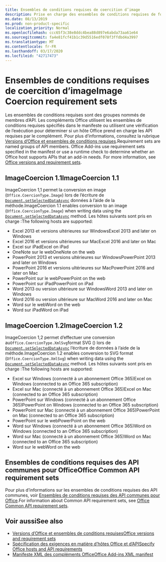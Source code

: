 ```yaml
---
title: Ensembles de conditions requises de coercition d’image
description: Prise en charge des ensembles de conditions requises de forçage d’image avec des compléments Office dans Excel, PowerPoint et Word.
ms.date: 08/13/2019
ms.prod: non-product-specific
localization_priority: Normal
ms.openlocfilehash: ccc65f3c38e8ddc4bea88d897e6abda73aa61e64
ms.sourcegitcommit: fa4e81fcf41b1c39d5516edf078f3ffdbd4a3997
ms.translationtype: MT
ms.contentlocale: fr-FR
ms.lasthandoff: 03/17/2020
ms.locfileid: "42717473"
---
```

# <a name="image-coercion-requirement-sets"></a><span data-ttu-id="b0b8c-103">Ensembles de conditions requises de coercition d’image</span><span class="sxs-lookup"><span data-stu-id="b0b8c-103">Image Coercion requirement sets</span></span>

<span data-ttu-id="b0b8c-p101">Les ensembles de conditions requises sont des groupes nommés de membres d’API. Les compléments Office utilisent les ensembles de conditions requises spécifiés dans le manifeste ou utilisent une vérification de l’exécution pour déterminer si un hôte Office prend en charge les API requises par le complément. Pour plus d’informations, consultez la rubrique [Versions d’Office et ensembles de conditions requises](../../develop/office-versions-and-requirement-sets.md).</span><span class="sxs-lookup"><span data-stu-id="b0b8c-p101">Requirement sets are named groups of API members. Office Add-ins use requirement sets specified in the manifest or use a runtime check to determine whether an Office host supports APIs that an add-in needs. For more information, see [Office versions and requirement sets](../../develop/office-versions-and-requirement-sets.md).</span></span>

## <a name="imagecoercion-11"></a><span data-ttu-id="b0b8c-107">ImageCoercion 1.1</span><span class="sxs-lookup"><span data-stu-id="b0b8c-107">ImageCoercion 1.1</span></span>

<span data-ttu-id="b0b8c-108">ImageCoercion 1,1 permet la conversion en image (`Office.CoercionType.Image`) lors de l’écriture de [`Document.setSelectedDataAsync`](/javascript/api/office/office.document#setselecteddataasync-data--options--callback-) données à l’aide de la méthode.</span><span class="sxs-lookup"><span data-stu-id="b0b8c-108">ImageCoercion 1.1 enables conversion to an image (`Office.CoercionType.Image`) when writing data using the [`Document.setSelectedDataAsync`](/javascript/api/office/office.document#setselecteddataasync-data--options--callback-) method.</span></span> <span data-ttu-id="b0b8c-109">Les hôtes suivants sont pris en charge :</span><span class="sxs-lookup"><span data-stu-id="b0b8c-109">The following hosts are supported:</span></span>

- <span data-ttu-id="b0b8c-110">Excel 2013 et versions ultérieures sur Windows</span><span class="sxs-lookup"><span data-stu-id="b0b8c-110">Excel 2013 and later on Windows</span></span>
- <span data-ttu-id="b0b8c-111">Excel 2016 et versions ultérieures sur Mac</span><span class="sxs-lookup"><span data-stu-id="b0b8c-111">Excel 2016 and later on Mac</span></span>
- <span data-ttu-id="b0b8c-112">Excel sur iPad</span><span class="sxs-lookup"><span data-stu-id="b0b8c-112">Excel on iPad</span></span>
- <span data-ttu-id="b0b8c-113">OneNote sur le web</span><span class="sxs-lookup"><span data-stu-id="b0b8c-113">OneNote on the web</span></span>
- <span data-ttu-id="b0b8c-114">PowerPoint 2013 et versions ultérieures sur Windows</span><span class="sxs-lookup"><span data-stu-id="b0b8c-114">PowerPoint 2013 and later on Windows</span></span>
- <span data-ttu-id="b0b8c-115">PowerPoint 2016 et versions ultérieures sur Mac</span><span class="sxs-lookup"><span data-stu-id="b0b8c-115">PowerPoint 2016 and later on Mac</span></span>
- <span data-ttu-id="b0b8c-116">PowerPoint sur le web</span><span class="sxs-lookup"><span data-stu-id="b0b8c-116">PowerPoint on the web</span></span>
- <span data-ttu-id="b0b8c-117">PowerPoint sur iPad</span><span class="sxs-lookup"><span data-stu-id="b0b8c-117">PowerPoint on iPad</span></span>
- <span data-ttu-id="b0b8c-118">Word 2013 ou version ultérieure sur Windows</span><span class="sxs-lookup"><span data-stu-id="b0b8c-118">Word 2013 and later on Windows</span></span>
- <span data-ttu-id="b0b8c-119">Word 2016 ou version ultérieure sur Mac</span><span class="sxs-lookup"><span data-stu-id="b0b8c-119">Word 2016 and later on Mac</span></span>
- <span data-ttu-id="b0b8c-120">Word sur le web</span><span class="sxs-lookup"><span data-stu-id="b0b8c-120">Word on the web</span></span>
- <span data-ttu-id="b0b8c-121">Word sur iPad</span><span class="sxs-lookup"><span data-stu-id="b0b8c-121">Word on iPad</span></span>

## <a name="imagecoercion-12"></a><span data-ttu-id="b0b8c-122">ImageCoercion 1.2</span><span class="sxs-lookup"><span data-stu-id="b0b8c-122">ImageCoercion 1.2</span></span>

<span data-ttu-id="b0b8c-123">ImageCoercion 1,2 permet d’effectuer une conversion au`Office.CoercionType.XmlSvg`format SVG () lors de [`Document.setSelectedDataAsync`](/javascript/api/office/office.document#setselecteddataasync-data--options--callback-) l’écriture de données à l’aide de la méthode.</span><span class="sxs-lookup"><span data-stu-id="b0b8c-123">ImageCoercion 1.2 enables conversion to SVG format (`Office.CoercionType.XmlSvg`) when writing data using the [`Document.setSelectedDataAsync`](/javascript/api/office/office.document#setselecteddataasync-data--options--callback-) method.</span></span> <span data-ttu-id="b0b8c-124">Les hôtes suivants sont pris en charge :</span><span class="sxs-lookup"><span data-stu-id="b0b8c-124">The following hosts are supported:</span></span>

- <span data-ttu-id="b0b8c-125">Excel sur Windows (connecté à un abonnement Office 365)</span><span class="sxs-lookup"><span data-stu-id="b0b8c-125">Excel on Windows (connected to an Office 365 subscription)</span></span>
- <span data-ttu-id="b0b8c-126">Excel sur Mac (connecté à un abonnement Office 365)</span><span class="sxs-lookup"><span data-stu-id="b0b8c-126">Excel on Mac (connected to an Office 365 subscription)</span></span>
- <span data-ttu-id="b0b8c-127">PowerPoint sur Windows (connecté à un abonnement Office 365)</span><span class="sxs-lookup"><span data-stu-id="b0b8c-127">PowerPoint on Windows (connected to an Office 365 subscription)</span></span>
- <span data-ttu-id="b0b8c-128">PowerPoint sur Mac (connecté à un abonnement Office 365)</span><span class="sxs-lookup"><span data-stu-id="b0b8c-128">PowerPoint on Mac (connected to an Office 365 subscription)</span></span>
- <span data-ttu-id="b0b8c-129">PowerPoint sur le web</span><span class="sxs-lookup"><span data-stu-id="b0b8c-129">PowerPoint on the web</span></span>
- <span data-ttu-id="b0b8c-130">Word sur Windows (connecté à un abonnement Office 365)</span><span class="sxs-lookup"><span data-stu-id="b0b8c-130">Word on Windows (connected to an Office 365 subscription)</span></span>
- <span data-ttu-id="b0b8c-131">Word sur Mac (connecté à un abonnement Office 365)</span><span class="sxs-lookup"><span data-stu-id="b0b8c-131">Word on Mac (connected to an Office 365 subscription)</span></span>
- <span data-ttu-id="b0b8c-132">Word sur le web</span><span class="sxs-lookup"><span data-stu-id="b0b8c-132">Word on the web</span></span>

## <a name="office-common-api-requirement-sets"></a><span data-ttu-id="b0b8c-133">Ensembles de conditions requises des API communes pour Office</span><span class="sxs-lookup"><span data-stu-id="b0b8c-133">Office Common API requirement sets</span></span>

<span data-ttu-id="b0b8c-134">Pour plus d’informations sur les ensembles de conditions requises des API communes, voir [Ensembles de conditions requises des API communes pour Office](office-add-in-requirement-sets.md).</span><span class="sxs-lookup"><span data-stu-id="b0b8c-134">For information about Common API requirement sets, see [Office Common API requirement sets](office-add-in-requirement-sets.md).</span></span>

## <a name="see-also"></a><span data-ttu-id="b0b8c-135">Voir aussi</span><span class="sxs-lookup"><span data-stu-id="b0b8c-135">See also</span></span>

- [<span data-ttu-id="b0b8c-136">Versions d’Office et ensembles de conditions requises</span><span class="sxs-lookup"><span data-stu-id="b0b8c-136">Office versions and requirement sets</span></span>](../../develop/office-versions-and-requirement-sets.md)
- [<span data-ttu-id="b0b8c-137">Spécification des exigences en matière d’hôtes Office et d’API</span><span class="sxs-lookup"><span data-stu-id="b0b8c-137">Specify Office hosts and API requirements</span></span>](../../develop/specify-office-hosts-and-api-requirements.md)
- [<span data-ttu-id="b0b8c-138">Manifeste XML des compléments Office</span><span class="sxs-lookup"><span data-stu-id="b0b8c-138">Office Add-ins XML manifest</span></span>](../../develop/add-in-manifests.md)
